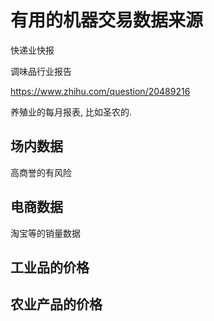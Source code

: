 # 有用的机器交易数据来源

<!--
ID: 22cb891e-84f0-46cc-9ede-02a2a99fa6d6
Status: draft
Date: 2019-08-02T00:00:00
Modified: 2020-07-31T20:52:37
wp_id: 1847
-->

快递业快报

调味品行业报告

https://www.zhihu.com/question/20489216

养殖业的每月报表, 比如圣农的.

## 场内数据

高商誉的有风险

## 电商数据

淘宝等的销量数据

## 工业品的价格

## 农业产品的价格